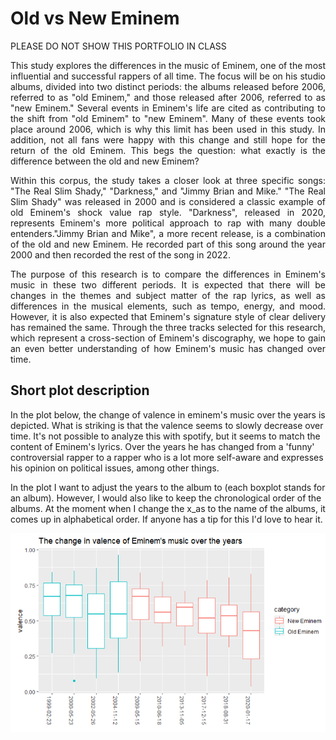 # Old vs New Eminem
PLEASE DO NOT SHOW THIS PORTFOLIO IN CLASS

<p align="justify"> This study explores the differences in the music of Eminem, one of the most influential and successful rappers of all time. The focus will be on his studio albums, divided into two distinct periods: the albums released before 2006, referred to as "old Eminem," and those released after 2006, referred to as "new Eminem." Several events in Eminem's life are cited as contributing to the shift from "old Eminem" to "new Eminem". Many of these events took place around 2006, which is why this limit has been used in this study. In addition, not all fans were happy with this change and still hope for the return of the old Eminem. This begs the question: what exactly is the difference between the old and new Eminem?</p>

<p align="justify"> Within this corpus, the study takes a closer look at three specific songs: "The Real Slim Shady," "Darkness," and "Jimmy Brian and Mike." "The Real Slim Shady" was released in 2000 and is considered a classic example of old Eminem's shock value rap style. "Darkness", released in 2020, represents Eminem's more political approach to rap with many double entenders."Jimmy Brian and Mike", a more recent release, is a combination of the old and new Eminem. He recorded part of this song around the year 2000 and then recorded the rest of the song in 2022. </p>

<p align="justify"> The purpose of this research is to compare the differences in Eminem's music in these two different periods. It is expected that there will be changes in the themes and subject matter of the rap lyrics, as well as differences in the musical elements, such as tempo, energy, and mood. However, it is also expected that Eminem's signature style of clear delivery has remained the same. Through the three tracks selected for this research, which represent a cross-section of Eminem's discography, we hope to gain an even better understanding of how Eminem's music has changed over time. </p>

## Short plot description

In the plot below, the change of valence in eminem's music over the years is depicted. What is striking is that the valence seems to slowly decrease over time. It's not possible to analyze this with spotify, but it seems to match the content of Eminem's lyrics. Over the years he has changed from a 'funny' controversial rapper to a rapper who is a lot more self-aware and expresses his opinion on political issues, among other things.

In the plot I want to adjust the years to the album to (each boxplot stands for an album). However, I would also like to keep the chronological order of the albums. At the moment when I change the x_as to the name of the albums, it comes up in alphabetical order. If anyone has a tip for this I'd love to hear it.

![alt text](https://github.com/timo-vd-b/repomusic/blob/main/Boxplot_valence_Eminem.png)
